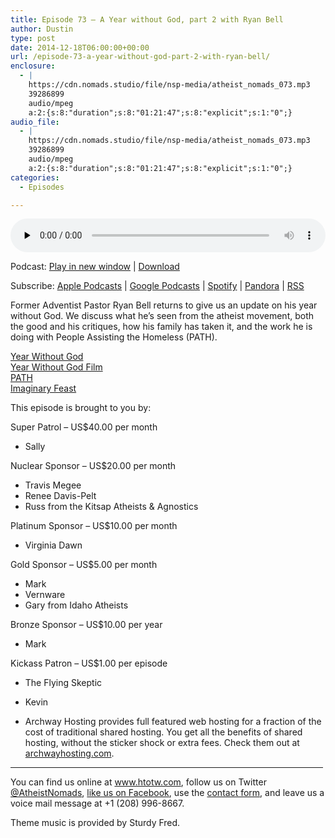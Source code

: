 ```yaml
---
title: Episode 73 – A Year without God, part 2 with Ryan Bell
author: Dustin
type: post
date: 2014-12-18T06:00:00+00:00
url: /episode-73-a-year-without-god-part-2-with-ryan-bell/
enclosure:
  - |
    https://cdn.nomads.studio/file/nsp-media/atheist_nomads_073.mp3
    39286899
    audio/mpeg
    a:2:{s:8:"duration";s:8:"01:21:47";s:8:"explicit";s:1:"0";}
audio_file:
  - |
    https://cdn.nomads.studio/file/nsp-media/atheist_nomads_073.mp3
    39286899
    audio/mpeg
    a:2:{s:8:"duration";s:8:"01:21:47";s:8:"explicit";s:1:"0";}
categories:
  - Episodes

---
```

<div itemscope itemtype="http://schema.org/AudioObject">
  <meta itemprop="name" content="Episode 73 &#8211; A Year without God, part 2 with Ryan Bell" />
  
  <meta itemprop="uploadDate" content="2014-12-17T23:00:00-07:00" />
  
  <meta itemprop="encodingFormat" content="audio/mpeg" />
  
  <meta itemprop="duration" content="PT1H21M47S" />
  
  <meta itemprop="description" content="Former Adventist Pastor Ryan Bell returns to give us an update on his year without God. We discuss what he's seen from the atheist movement, both the good and his critiques, how his family has taken it, and the work he is doing with People Assisting ..." />
  
  <meta itemprop="contentUrl" content="https://dts.podtrac.com/redirect.mp3/cdn.nomads.studio/file/nsp-media/atheist_nomads_073.mp3" />
  
  <meta itemprop="contentSize" content="37.5" />
  </p> 
  
  <div class="powerpress_player" id="powerpress_player_8328">
    <audio class="wp-audio-shortcode" id="audio-5165-72" preload="none" style="width: 100%;" controls="controls"><source type="audio/mpeg" src="https://dts.podtrac.com/redirect.mp3/cdn.nomads.studio/file/nsp-media/atheist_nomads_073.mp3?_=72" /><a href="https://dts.podtrac.com/redirect.mp3/cdn.nomads.studio/file/nsp-media/atheist_nomads_073.mp3">https://dts.podtrac.com/redirect.mp3/cdn.nomads.studio/file/nsp-media/atheist_nomads_073.mp3</a></audio>
  </div>
</div>

<p class="powerpress_links powerpress_links_mp3">
  Podcast: <a href="https://dts.podtrac.com/redirect.mp3/cdn.nomads.studio/file/nsp-media/atheist_nomads_073.mp3" class="powerpress_link_pinw" target="_blank" title="Play in new window" onclick="return powerpress_pinw('https://htotw.com/?powerpress_pinw=5165-podcast');" rel="nofollow">Play in new window</a> | <a href="https://dts.podtrac.com/redirect.mp3/cdn.nomads.studio/file/nsp-media/atheist_nomads_073.mp3" class="powerpress_link_d" title="Download" rel="nofollow" download="atheist_nomads_073.mp3">Download</a>
</p>

<p class="powerpress_links powerpress_subscribe_links">
  Subscribe: <a href="https://podcasts.apple.com/us/podcast/humanists-take-on-the-world/id530050098?mt=2&ls=1" class="powerpress_link_subscribe powerpress_link_subscribe_itunes" target="_blank" title="Subscribe on Apple Podcasts" rel="nofollow">Apple Podcasts</a> | <a href="https://www.google.com/podcasts?feed=aHR0cDovL2F0aGVpc3Rub21hZHMubGlic3luLmNvbS9yc3M%3D" class="powerpress_link_subscribe powerpress_link_subscribe_googleplay" target="_blank" title="Subscribe on Google Podcasts" rel="nofollow">Google Podcasts</a> | <a href="https://open.spotify.com/show/3LzK2xZGike6Tc1GEMtMbr?si=LieN9SNuTpq96smuaUsH8A" class="powerpress_link_subscribe powerpress_link_subscribe_spotify" target="_blank" title="Subscribe on Spotify" rel="nofollow">Spotify</a> | <a href="https://www.pandora.com/podcast/atheist-nomads/PC:10122?corr=62071012&part=ug" class="powerpress_link_subscribe powerpress_link_subscribe_pandora" target="_blank" title="Subscribe on Pandora" rel="nofollow">Pandora</a> | <a href="https://htotw.com/feed/podcast/" class="powerpress_link_subscribe powerpress_link_subscribe_rss" target="_blank" title="Subscribe via RSS" rel="nofollow">RSS</a>
</p>

Former Adventist Pastor Ryan Bell returns to give us an update on his year without God. We discuss what he&#8217;s seen from the atheist movement, both the good and his critiques, how his family has taken it, and the work he is doing with People Assisting the Homeless (PATH).

<a href="http://www.patheos.com/blogs/yearwithoutgod/" target="_blank" rel="noopener">Year Without God</a>  
<a href="http://www.yearwithoutgodfilm.com/" target="_blank" rel="noopener">Year Without God Film</a>  
<a href="http://site.epath.org/site/main.html" target="_blank" rel="noopener">PATH</a>  
<a href="www.imaginaryfeast.org/" target="_blank" rel="noopener">Imaginary Feast</a>

This episode is brought to you by:

Super Patrol &#8211; US$40.00 per month  
* Sally

Nuclear Sponsor &#8211; US$20.00 per month  
* Travis Megee  
* Renee Davis-Pelt  
* Russ from the Kitsap Atheists & Agnostics

Platinum Sponsor – US$10.00 per month  
* Virginia Dawn

Gold Sponsor – US$5.00 per month  
* Mark  
* Vernware  
* Gary from Idaho Atheists

Bronze Sponsor &#8211; US$10.00 per year  
* Mark

Kickass Patron &#8211; US$1.00 per episode  
* The Flying Skeptic  
* Kevin

* Archway Hosting provides full featured web hosting for a fraction of the cost of traditional shared hosting. You get all the benefits of shared hosting, without the sticker shock or extra fees. Check them out at <a href="http://archwayhosting.com/" target="_blank" rel="noopener">archwayhosting.com</a>.

<hr width="500" />

You can find us online at <a href="https://www.htotw.com/" target="_blank" rel="noopener">www.htotw.com</a>, follow us on Twitter <a href="https://htotw.com/twitter" target="_blank" rel="noopener">@AtheistNomads</a>, <a href="https://htotw.com/facebook" target="_blank" rel="noopener">like us on Facebook</a>, use the [contact form](https://htotw.com/contact), and leave us a voice mail message at +1 (208) 996-8667.

Theme music is provided by Sturdy Fred.